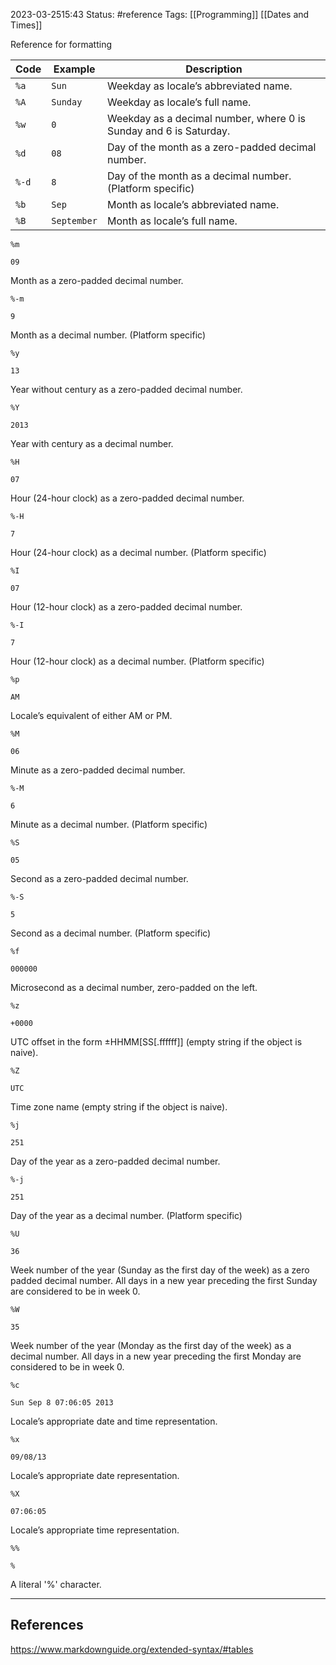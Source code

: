 
2023-03-2515:43
Status: #reference
Tags: [[Programming]] [[Dates and Times]]

Reference for formatting 

|Code|Example|Description|
|---|---|---|
|`%a`|`Sun`|Weekday as locale’s abbreviated name.|
|`%A`|`Sunday`|Weekday as locale’s full name.|
|`%w`|`0`|Weekday as a decimal number, where 0 is Sunday and 6 is Saturday.|
|`%d`|`08`|Day of the month as a zero-padded decimal number.|
|`%-d`|`8`|Day of the month as a decimal number. (Platform specific)|
|`%b`|`Sep`|Month as locale’s abbreviated name.|
|`%B`|`September`|Month as locale’s full name.|

`%m`

`09`

Month as a zero-padded decimal number.

`%-m`

`9`

Month as a decimal number. (Platform specific)

`%y`

`13`

Year without century as a zero-padded decimal number.

`%Y`

`2013`

Year with century as a decimal number.

`%H`

`07`

Hour (24-hour clock) as a zero-padded decimal number.

`%-H`

`7`

Hour (24-hour clock) as a decimal number. (Platform specific)

`%I`

`07`

Hour (12-hour clock) as a zero-padded decimal number.

`%-I`

`7`

Hour (12-hour clock) as a decimal number. (Platform specific)

`%p`

`AM`

Locale’s equivalent of either AM or PM.

`%M`

`06`

Minute as a zero-padded decimal number.

`%-M`

`6`

Minute as a decimal number. (Platform specific)

`%S`

`05`

Second as a zero-padded decimal number.

`%-S`

`5`

Second as a decimal number. (Platform specific)

`%f`

`000000`

Microsecond as a decimal number, zero-padded on the left.

`%z`

`+0000`

UTC offset in the form ±HHMM[SS[.ffffff]] (empty string if the object is naive).

`%Z`

`UTC`

Time zone name (empty string if the object is naive).

`%j`

`251`

Day of the year as a zero-padded decimal number.

`%-j`

`251`

Day of the year as a decimal number. (Platform specific)

`%U`

`36`

Week number of the year (Sunday as the first day of the week) as a zero padded decimal number. All days in a new year preceding the first Sunday are considered to be in week 0.

`%W`

`35`

Week number of the year (Monday as the first day of the week) as a decimal number. All days in a new year preceding the first Monday are considered to be in week 0.

`%c`

`Sun Sep 8 07:06:05 2013`

Locale’s appropriate date and time representation.

`%x`

`09/08/13`

Locale’s appropriate date representation.

`%X`

`07:06:05`

Locale’s appropriate time representation.

`%%`

`%`

A literal '%' character.

---
## References

https://www.markdownguide.org/extended-syntax/#tables